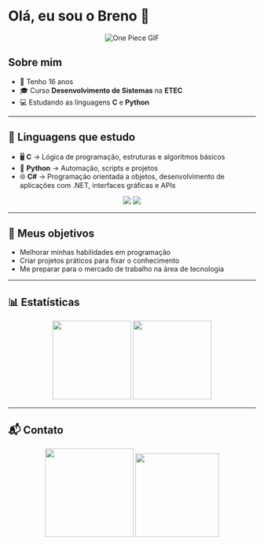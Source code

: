 # Olá, eu sou o Breno 👋

<p align="center">
  <img src="https://www.gifcen.com/wp-content/uploads/2022/06/one-piece-gif-3.gif" alt="One Piece GIF"/>
</p>

## Sobre mim
- 👦 Tenho 16 anos  
- 🎓 Curso **Desenvolvimento de Sistemas** na **ETEC**  
- 💻 Estudando as linguagens **C** e **Python**

---

## 🚀 Linguagens que estudo
- 🖥️ **C** → Lógica de programação, estruturas e algoritmos básicos  
- 🐍 **Python** → Automação, scripts e projetos
- 🌐 **C#** → Programação orientada a objetos, desenvolvimento de aplicações com .NET, interfaces gráficas e APIs

<p align="center">
  <img src="https://img.shields.io/badge/C-00599C?style=for-the-badge&logo=c&logoColor=white"/>
  <img src="https://img.shields.io/badge/Python-3776AB?style=for-the-badge&logo=python&logoColor=yellow"/>
</p>

---

## 🎯 Meus objetivos
- Melhorar minhas habilidades em programação  
- Criar projetos práticos para fixar o conhecimento  
- Me preparar para o mercado de trabalho na área de tecnologia  

---

## 📊 Estatísticas
<p align="center">
  <img height="160em" src="https://github-readme-stats.vercel.app/api?username=Yoo-Brenooo&show_icons=true&theme=tokyonight"/>
  <img height="160em" src="https://github-readme-stats.vercel.app/api/top-langs/?username=Yoo-Brenooo&layout=compact&theme=tokyonight"/>
</p>

---

## 📬 Contato
<p align="center">
  <a href="https://www.instagram.com/breno_.os" target="_blank"><img src="https://img.shields.io/badge/-Instagram-%23E4405F?style=for-the-badge&logo=instagram&logoColor=white" width = "180" target="_blank"></a>
  </a>
  <a href="https://wa.me/5511911457839" target="_blank">
    <img src="https://img.shields.io/badge/-WhatsApp-%2384D249?style=for-the-badge&logo=whatsapp&logoColor=white" width="170" target="_blank">
  </a>
</p>
